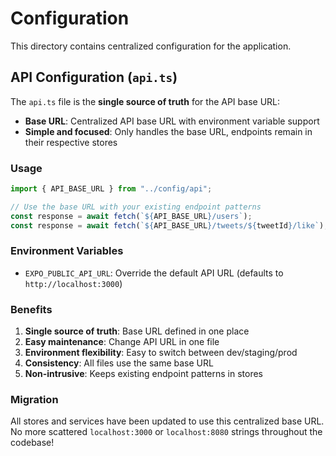 # Configuration

This directory contains centralized configuration for the application.

## API Configuration (`api.ts`)

The `api.ts` file is the **single source of truth** for the API base URL:

- **Base URL**: Centralized API base URL with environment variable support
- **Simple and focused**: Only handles the base URL, endpoints remain in their respective stores

### Usage

```typescript
import { API_BASE_URL } from "../config/api";

// Use the base URL with your existing endpoint patterns
const response = await fetch(`${API_BASE_URL}/users`);
const response = await fetch(`${API_BASE_URL}/tweets/${tweetId}/like`);
```

### Environment Variables

- `EXPO_PUBLIC_API_URL`: Override the default API URL (defaults to `http://localhost:3000`)

### Benefits

1. **Single source of truth**: Base URL defined in one place
2. **Easy maintenance**: Change API URL in one file
3. **Environment flexibility**: Easy to switch between dev/staging/prod
4. **Consistency**: All files use the same base URL
5. **Non-intrusive**: Keeps existing endpoint patterns in stores

### Migration

All stores and services have been updated to use this centralized base URL. No more scattered `localhost:3000` or `localhost:8080` strings throughout the codebase!
